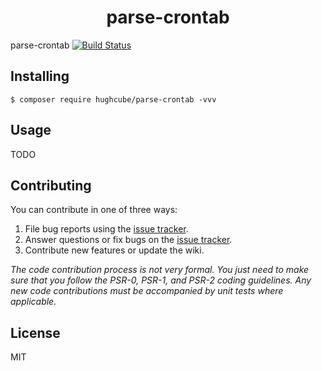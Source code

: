 <h1 align="center"> parse-crontab </h1>

parse-crontab [![Build Status](https://travis-ci.com/hughcube/hughcube/parse-crontab.svg?branch=1.0)](https://travis-ci.com/hughcube/parse-crontab)


## Installing

```shell
$ composer require hughcube/parse-crontab -vvv
```

## Usage

TODO

## Contributing

You can contribute in one of three ways:

1. File bug reports using the [issue tracker](https://github.com/hughcube/parse-crontab/issues).
2. Answer questions or fix bugs on the [issue tracker](https://github.com/hughcube/parse-crontab/issues).
3. Contribute new features or update the wiki.

_The code contribution process is not very formal. You just need to make sure that you follow the PSR-0, PSR-1, and PSR-2 coding guidelines. Any new code contributions must be accompanied by unit tests where applicable._

## License

MIT
